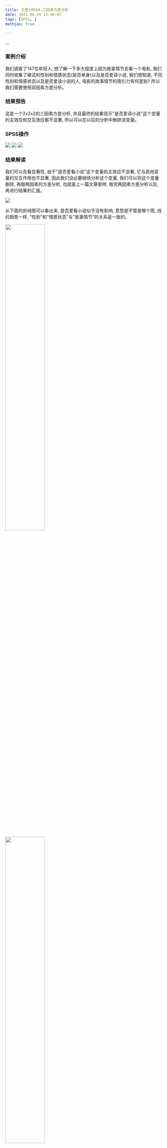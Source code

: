 ```yaml
---
title: 方差分析04-三因素方差分析
date: 2021-06-29 13:50:07
tags: [SPSS, ]
mathjax: true

---
```


...

<!-- more -->

### 案例介绍

我们调查了147位年轻人, 想了解一下多大程度上因为故事情节去看一个电影, 我们同时收集了被试的性别和情感状态(是否单身)以及是否爱读小说, 我们想知道, 不同性别和情感状态以及是否爱读小说的人, 电影的故事情节的吸引力有何差别? 所以我们需要使用双因素方差分析。

### 结果预告

这是一个2x2x2的三因素方差分析, 并且最终的结果显示"是否爱读小说"这个变量的主效应和交互效应都不显著, 所以可以在以后的分析中删除该变量。

### SPSS操作

<img src="imgs/15-01-spss.png">

<img src="imgs/15-02-spss.png">

<img src="imgs/15-03-spss.png">

### 结果解读

我们可以先看显著性, 由于"是否爱看小说"这个变量的主效应不显著, 它与其他变量的交互作用也不显著, 因此我们没必要继续分析这个变量, 我们可以将这个变量删除, 再做两因素的方差分析, 也就是上一篇文章那样, 做完两因素方差分析以后, 再进行结果的汇报。

<img src="imgs/15-04-spss.png">

从下面的折线图可以看出来, 是否爱看小说似乎没有影响, 意思是不管是哪个图, 线的趋势一样, "性别"和"情感状态"与"故事情节"的关系是一致的。

<img src="imgs/15-05-spss.png" width="50%"> <img src="imgs/15-06-spss.png" width="50%">

### 结果汇报

参考"两因素方差分析"的结果汇报。


> **注意**
> 本文由jupyter notebook转换而来, 您可以在这里下载[notebook](方差分析04-三因素方差分析.ipynb)
> 统计咨询请加QQ 2726725926, 微信 shujufenxidaizuo,  SPSS统计咨询是收费的
> 微博上@mlln-cn可以向我免费题问
> 请记住我的网址: mlln.cn 或者 jupyter.cn


### 视频教程


<iframe src="//player.bilibili.com/player.html?bvid=BV1M54y157o6&page=1" scrolling="no" border="0" frameborder="no" framespacing="0" allowfullscreen="true"  style="width:800px;height:600px"> </iframe>
